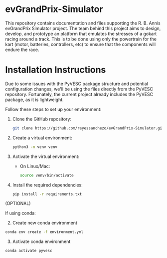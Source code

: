 <!-- TODO: Add instructions to activate venv in Windows -->
<!-- TODO: Update requirements.txt so pip install . sets up everything. -->

# evGrandPrix-Simulator

This repository contains documentation and files supporting the R. B. Annis evGrandPrix Simulator project. The team behind this project aims to design, develop, and prototype an platform that emulates the stresses of a gokart racing around a track. This is to be done using only the powertrain for the kart (motor, batteries, controllers, etc) to ensure that the components will endure the race.

# Installation Instructions

Due to some issues with the PyVESC package structure and potential configuration changes, we'll be using the files directly from the PyVESC repository. Fortunately, the current project already includes the PyVESC package, as it is lightweight.

Follow these steps to set up your environment:

1. Clone the GitHub repository:

   ```bash
   git clone https://github.com/reyessanchezo/evGrandPrix-Simulator.git
   ```

2. Create a virtual environment:

   ```bash
   python3 -m venv venv
   ```

3. Activate the virtual environment:

   - On Linux/Mac:

     ```bash
     source venv/bin/activate
     ```

4. Install the required dependencies:

   ```bash
   pip install -r requirements.txt
   ```

(OPTIONAL)

If using conda:

2. Create new conda environment
```bash
conda env create -f environment.yml
```

3. Activate conda environment
```bash
conda activate pyvesc
```
